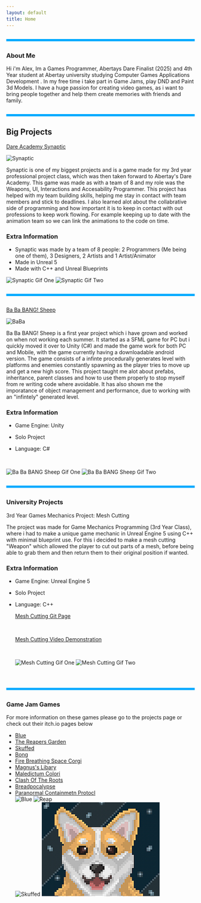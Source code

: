 ```yaml
---
layout: default
title: Home
---
```


<hr style="all: unset; display: block; height: 6px; background-color: #00aaff; margin: 2em 0;">

### About Me
Hi i'm Alex, Im a Games Programmer, Abertays Dare Finalist (2025) and 4th Year student at Abertay university studying Computer Games Applications Development . In my free time i take part in Game Jams, play DND and Paint 3d Models. I have a huge passion for creating video games, as i want to bring people together and help them create memories with friends and family. 

<hr style="all: unset; display: block; height: 6px; background-color: #00aaff; margin: 2em 0;">

## Big Projects 

 [Dare Academy Synaptic](https://bonny-bandits.itch.io/synaptic)
  <br/>
   
   <img width="315" height="250" alt="Synaptic" src="https://github.com/user-attachments/assets/a12b8fc3-fe75-453e-8ef8-0454fba62356" />
  
  <br/>
   
   Synaptic is one of my biggest projects and is a game made for my 3rd year professional project class, which was then taken forward to Abertay's Dare Academy. This game was made as with a team of 8 and my role was the Weapons, UI, Interactions and Accesability Programmer. This project has helped with my team building skills, helping me stay in contact with team members and stick to deadlines. I also learned alot about the collabrative side of programming and how important it is to keep in contact with out professions to keep work flowing. For example keeping up to date with the animation team so we can link the animations to the code on time.
   
### Extra Information
   
- Synaptic was made by a team of 8 people: 2 Programmers (Me being one of them), 3 Designers, 2 Artists and 1 Artist/Animator
- Made in Unreal 5
- Made with C++ and Unreal Blueprints
   
![Synaptic Gif One](Assets/SynapticOne.gif) ![Synaptic Gif Two](Assets/SynapticTwo.gif)


   
<hr style="all: unset; display: block; height: 6px; background-color: #00aaff; margin: 2em 0;">

 
 [Ba Ba BANG! Sheep](https://alex-onions.itch.io/ba-ba-bang-sheep)

  <img width="315" height="250" alt="BaBa" src="https://github.com/user-attachments/assets/c6ad0947-6c5b-4b3f-bbf7-5a3c4aef396c" />

  <br/>
  
   Ba Ba BANG! Sheep is a first year project which i have grown and worked on when not working each summer. It started as a SFML game for PC but i quickly moved it over to Unity (C#) and made the game work for both PC and Mobile, with the game currently having a downloadable android version. The game consists of a infinte procedurally generates level with platforms and enemies constantly spawning as the player tries to move up and get a new high score. This project taught me alot about prefabs, inheritance, parent classes and how to use them properly to stop myself from re writing code where avoidable. It has also shown me the imporatance of object management and performance, due to working with an "infintely" generated level.
  <br/>

### Extra Information
- Game Engine: Unity
   
- Solo Project
   
- Language: C#
   
<br/>

![Ba Ba BANG Sheep Gif One](Assets/BangOne.gif)
![Ba Ba BANG Sheep Gif Two](Assets/BangTwo.gif)
<br/>

<hr style="all: unset; display: block; height: 6px; background-color: #00aaff; margin: 2em 0;">
  
### University Projects


 3rd Year Games Mechanics Project: Mesh Cutting
  <br/>
 
   The project was made for Game Mechanics Programming (3rd Year Class), where i had to make a unique game mechanic in Unreal Engine 5 using C++ with minimal blueprint use. For this i decided to make a mesh cutting "Weapon" which allowed the player to cut out parts of a mesh, before being able to grab them and then return them to their original position if wanted.
  <br/>

### Extra Information
   
- Game Engine: Unreal Engine 5
- Solo Project
- Language: C++
  <br/>
   
   [Mesh Cutting Git Page](https://github.com/AONIEX/MeshCuttingWORKING)

  <br/>
   
   [Mesh Cutting Video Demonstration](https://www.youtube.com/watch?v=rBjXFgnGRYU)

  <br/>
   
   ![Mesh Cutting Gif One](Assets/MeshCuttingOne.gif) ![Mesh Cutting Gif Two](Assets/MeshCuttingTwo.gif)

  <br/>
   

<hr style="all: unset; display: block; height: 6px; background-color: #00aaff; margin: 2em 0;">

### Game Jam Games
For more information on these games please go to the projects page or check out their itch.io pages below
- [Blue](https://alex-onions.itch.io/blue)
- [The Reapers Garden](https://alex-onions.itch.io/the-reapers-garden)
- [Skuffed](https://alex-onions.itch.io/skuffed)
- [Bong](https://alex-onions.itch.io/bong)
- [Fire Breathing Space Corgi](https://alex-onions.itch.io/fire-breathing-space-corgi)
- [Magnus's Libary](https://alex-onions.itch.io/magnuss-libary)
- [Maledictum Colori](https://alex-onions.itch.io/maledictum-colori)
- [Clash Of The Roots](https://alex-onions.itch.io/clash-of-the-roots)
- [Breadpocalypse](https://park66.itch.io/brotc)
- [Paranormal Containmetn Protocl](https://park66.itch.io/paraconpro)
  <br/> <img width="315" height="250" alt="Blue" src="https://github.com/user-attachments/assets/0e8de0a7-45ea-4af8-afe3-82b733398430" /> <img width="315" height="250" alt="Reap" src="https://github.com/user-attachments/assets/b0b8752e-ca1d-40f0-bad4-d977ccefe3e4" />   <br/> <img width="315" height="250" alt="Skuffed" src="https://github.com/user-attachments/assets/6a611d58-fec7-4d5f-9831-1fe0a31d31ba" /> ![Fire Breathing Space Corgi](Assets/Corgi.png)
